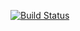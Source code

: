 [![Build Status](https://app.travis-ci.com/jiminjung/Testing-TravisCI.svg?branch=master)](https://app.travis-ci.com/jiminjung/Testing-TravisCI)
